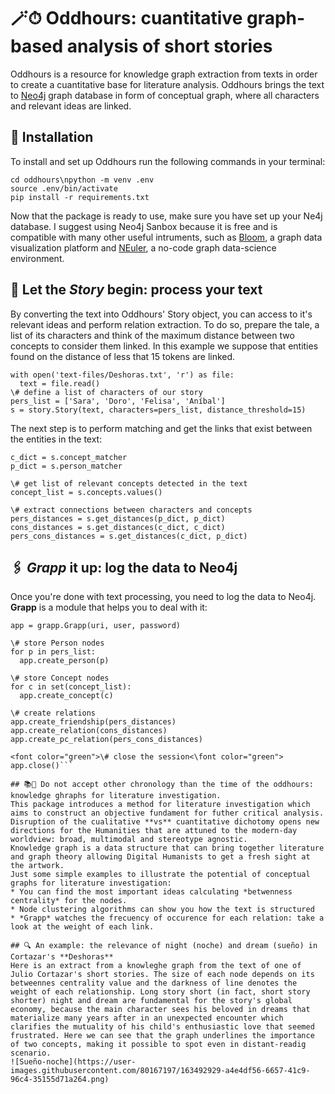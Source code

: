 # 🪄⏱ Oddhours: cuantitative graph-based analysis of short stories

Oddhours is a resource for knowledge graph extraction from texts in order to create a cuantitative base for literature analysis. Oddhours brings the text to [Neo4j](https://neo4j.com) graph database in form of conceptual graph, where all characters and relevant ideas are linked.

## 🔧 Installation
To install and set up Oddhours run the following commands in your terminal:

```git clone https://github.com/chizhikchi/oddhours 
cd oddhours\npython -m venv .env
source .env/bin/activate
pip install -r requirements.txt
```

Now that the package is ready to use, make sure you have set up your Ne4j database. I suggest using Neo4j Sanbox because it is free and is compatible with many other useful intruments, such as [Bloom](https://neo4j.com/product/bloom/), a graph data visualization platform and [NEuler](https://neo4j.com/developer/graph-data-science/neuler-no-code-graph-algorithms/), a no-code graph data-science environment. 

## 📖 Let the *Story* begin: process your text
By converting the text into Oddhours' Story object, you can access to it's relevant ideas and perform relation extraction. To do so, prepare the tale, a list of its characters and think of the maximum distance between two concepts to consider them linked. In this example we suppose that entities found on the distance of less that 15 tokens are linked. 

```import story
with open('text-files/Deshoras.txt', 'r') as file:
  text = file.read()
\# define a list of characters of our story
pers_list = ['Sara', 'Doro', 'Felisa', 'Aníbal']
s = story.Story(text, characters=pers_list, distance_threshold=15)
```

The next step is to perform matching and get the links that exist between the entities in the text:

```\# get the matches of Story's relevant concepts 
c_dict = s.concept_matcher
p_dict = s.person_matcher

\# get list of relevant concepts detected in the text
concept_list = s.concepts.values()

\# extract connections between characters and concepts
pers_distances = s.get_distances(p_dict, p_dict)
cons_distances = s.get_distances(c_dict, c_dict)
pers_cons_distances = s.get_distances(c_dict, p_dict)
```

## 🖇 *Grapp* it up: log the data to Neo4j
Once you're done with text processing, you need to log the data to Neo4j. **Grapp** is a module that helps you to deal with it:
```\# initalize Grapp instance
app = grapp.Grapp(uri, user, password)

\# store Person nodes
for p in pers_list:
  app.create_person(p)

\# store Concept nodes
for c in set(concept_list):
  app.create_concept(c)

\# create relations 
app.create_friendship(pers_distances)
app.create_relation(cons_distances)
app.create_pc_relation(pers_cons_distances)

<font color="green">\# close the session<\font color="green">
app.close()```

## 📚🔬 Do not accept other chronology than the time of the oddhours: knowledge ghraphs for literature investigation.
This package introduces a method for literature investigation which aims to construct an objective fundament for futher critical analysis. Disruption of the cualitative **vs** cuantitative dichotomy opens new directions for the Humanities that are attuned to the modern-day worldview: broad, multimodal and stereotype agnostic.
Knowledge graph is a data structure that can bring together literature and graph theory allowing Digital Humanists to get a fresh sight at the artwork. 
Just some simple examples to illustrate the potential of conceptual graphs for literature investigation:
* You can find the most important ideas calculating *betwenness centrality* for the nodes.
* Node clustering algorithms can show you how the text is structured
* *Grapp* watches the frecuency of occurence for each relation: take a look at the weight of each link. 

## 🔍 An example: the relevance of night (noche) and dream (sueño) in Cortazar's **Deshoras**
Here is an extract from a knowleghe graph from the text of one of Julio Cortazar's short stories. The size of each node depends on its betweennes centrality value and the darkness of line denotes the weight of each relationship. Long story short (in fact, short story shorter) night and dream are fundamental for the story's global economy, because the main character sees his beloved in dreams that materialize many years after in an unexpected encounter which clarifies the mutuality of his child's enthusiastic love that seemed frustrated. Here we can see that the graph underlines the importance of two concepts, making it possible to spot even in distant-readig scenario. 
![Sueño-noche](https://user-images.githubusercontent.com/80167197/163492929-a4e4df56-6657-41c9-96c4-35155d71a264.png)
